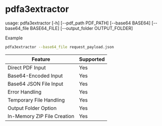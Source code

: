 # pdfa3extractor

usage: pdfa3extractor [-h] [--pdf_path PDF_PATH] [--base64 BASE64] [--base64_file BASE64_FILE] [--output_folder OUTPUT_FOLDER]

Example

```bash
pdfa3extractor --base64_file request_payload.json
```




| **Feature** | **Supported** | 
| --- | --- | 
| Direct PDF Input | Yes | 
| Base64-Encoded Input | Yes | 
| Base64 JSON File Input | Yes | 
| Error Handling | Yes  | 
| Temporary File Handling | Yes | 
| Output Folder Option | Yes | 
| In-Memory ZIP File Creation | Yes |

